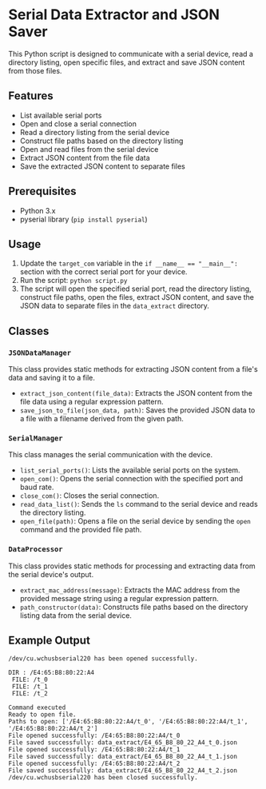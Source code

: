 # Serial Data Extractor and JSON Saver

This Python script is designed to communicate with a serial device, read a directory listing, open specific files, and extract and save JSON content from those files.

## Features

- List available serial ports
- Open and close a serial connection
- Read a directory listing from the serial device
- Construct file paths based on the directory listing
- Open and read files from the serial device
- Extract JSON content from the file data
- Save the extracted JSON content to separate files

## Prerequisites

- Python 3.x
- pyserial library (`pip install pyserial`)

## Usage

1. Update the `target_com` variable in the `if __name__ == "__main__":` section with the correct serial port for your device.
2. Run the script: `python script.py`
3. The script will open the specified serial port, read the directory listing, construct file paths, open the files, extract JSON content, and save the JSON data to separate files in the `data_extract` directory.

## Classes

### `JSONDataManager`

This class provides static methods for extracting JSON content from a file's data and saving it to a file.

- `extract_json_content(file_data)`: Extracts the JSON content from the file data using a regular expression pattern.
- `save_json_to_file(json_data, path)`: Saves the provided JSON data to a file with a filename derived from the given path.

### `SerialManager`

This class manages the serial communication with the device.

- `list_serial_ports()`: Lists the available serial ports on the system.
- `open_com()`: Opens the serial connection with the specified port and baud rate.
- `close_com()`: Closes the serial connection.
- `read_data_list()`: Sends the `ls` command to the serial device and reads the directory listing.
- `open_file(path)`: Opens a file on the serial device by sending the `open` command and the provided file path.

### `DataProcessor`

This class provides static methods for processing and extracting data from the serial device's output.

- `extract_mac_address(message)`: Extracts the MAC address from the provided message string using a regular expression pattern.
- `path_constructor(data)`: Constructs file paths based on the directory listing data from the serial device.

## Example Output

```
/dev/cu.wchusbserial220 has been opened successfully.

DIR : /E4:65:B8:80:22:A4 
 FILE: /t_0
 FILE: /t_1
 FILE: /t_2

Command executed
Ready to open file.
Paths to open: ['/E4:65:B8:80:22:A4/t_0', '/E4:65:B8:80:22:A4/t_1', '/E4:65:B8:80:22:A4/t_2']
File opened successfully: /E4:65:B8:80:22:A4/t_0
File saved successfully: data_extract/E4_65_B8_80_22_A4_t_0.json
File opened successfully: /E4:65:B8:80:22:A4/t_1
File saved successfully: data_extract/E4_65_B8_80_22_A4_t_1.json
File opened successfully: /E4:65:B8:80:22:A4/t_2
File saved successfully: data_extract/E4_65_B8_80_22_A4_t_2.json
/dev/cu.wchusbserial220 has been closed successfully.
```
